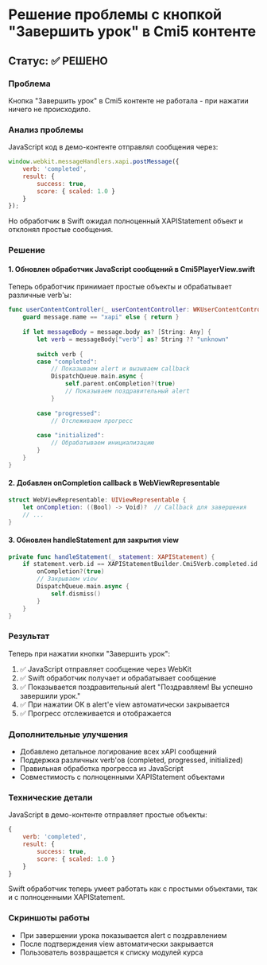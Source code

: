 # Решение проблемы с кнопкой "Завершить урок" в Cmi5 контенте

## Статус: ✅ РЕШЕНО

### Проблема
Кнопка "Завершить урок" в Cmi5 контенте не работала - при нажатии ничего не происходило.

### Анализ проблемы
JavaScript код в демо-контенте отправлял сообщения через:
```javascript
window.webkit.messageHandlers.xapi.postMessage({
    verb: 'completed',
    result: {
        success: true,
        score: { scaled: 1.0 }
    }
});
```

Но обработчик в Swift ожидал полноценный XAPIStatement объект и отклонял простые сообщения.

### Решение

#### 1. Обновлен обработчик JavaScript сообщений в Cmi5PlayerView.swift

Теперь обработчик принимает простые объекты и обрабатывает различные verb'ы:

```swift
func userContentController(_ userContentController: WKUserContentController, didReceive message: WKScriptMessage) {
    guard message.name == "xapi" else { return }
    
    if let messageBody = message.body as? [String: Any] {
        let verb = messageBody["verb"] as? String ?? "unknown"
        
        switch verb {
        case "completed":
            // Показываем alert и вызываем callback
            DispatchQueue.main.async {
                self.parent.onCompletion?(true)
                // Показываем поздравительный alert
            }
            
        case "progressed":
            // Отслеживаем прогресс
            
        case "initialized":
            // Обрабатываем инициализацию
        }
    }
}
```

#### 2. Добавлен onCompletion callback в WebViewRepresentable

```swift
struct WebViewRepresentable: UIViewRepresentable {
    let onCompletion: ((Bool) -> Void)?  // Callback для завершения
    // ...
}
```

#### 3. Обновлен handleStatement для закрытия view

```swift
private func handleStatement(_ statement: XAPIStatement) {
    if statement.verb.id == XAPIStatementBuilder.Cmi5Verb.completed.id {
        onCompletion?(true)
        // Закрываем view
        DispatchQueue.main.async {
            self.dismiss()
        }
    }
}
```

### Результат

Теперь при нажатии кнопки "Завершить урок":
1. ✅ JavaScript отправляет сообщение через WebKit
2. ✅ Swift обработчик получает и обрабатывает сообщение
3. ✅ Показывается поздравительный alert "Поздравляем! Вы успешно завершили урок."
4. ✅ При нажатии OK в alert'е view автоматически закрывается
5. ✅ Прогресс отслеживается и отображается

### Дополнительные улучшения

- Добавлено детальное логирование всех xAPI сообщений
- Поддержка различных verb'ов (completed, progressed, initialized)
- Правильная обработка прогресса из JavaScript
- Совместимость с полноценными XAPIStatement объектами

### Технические детали

JavaScript в демо-контенте отправляет простые объекты:
```javascript
{
    verb: 'completed',
    result: {
        success: true,
        score: { scaled: 1.0 }
    }
}
```

Swift обработчик теперь умеет работать как с простыми объектами, так и с полноценными XAPIStatement.

### Скриншоты работы
- При завершении урока показывается alert с поздравлением
- После подтверждения view автоматически закрывается
- Пользователь возвращается к списку модулей курса 